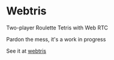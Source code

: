 Webtris
=============

Two-player Roulette Tetris with Web RTC

Pardon the mess, it's a work in progress

See it at [webtris]

[webtris]:http://web-tris.com
